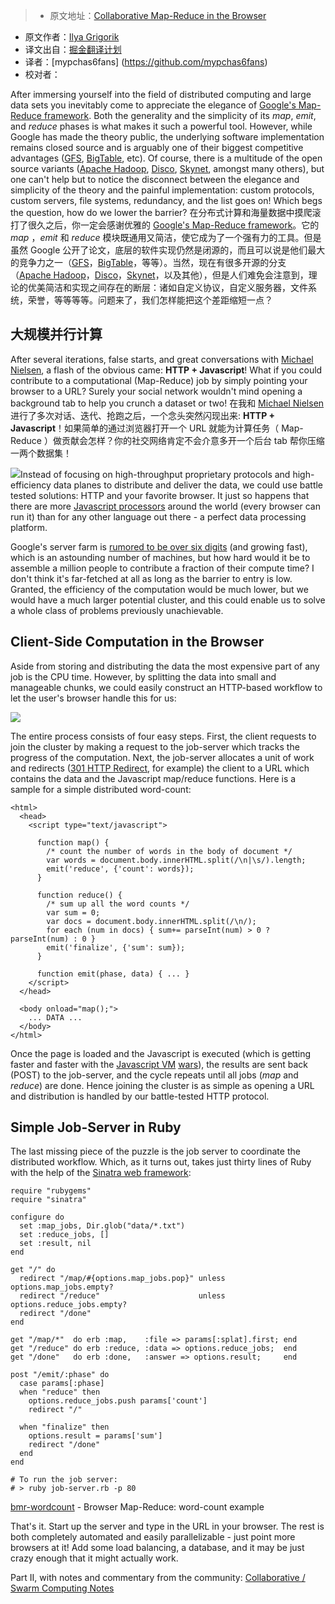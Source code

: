 > * 原文地址：[Collaborative Map-Reduce in the Browser](https://www.igvita.com/2009/03/03/collaborative-map-reduce-in-the-browser/)
* 原文作者：[Ilya Grigorik](https://www.igvita.com/)
* 译文出自：[掘金翻译计划](https://github.com/xitu/gold-miner)
* 译者：[mypchas6fans] (https://github.com/mypchas6fans)
* 校对者：

After immersing yourself into the field of distributed computing and large data sets you inevitably come to appreciate the elegance of [Google's Map-Reduce framework](http://en.wikipedia.org/wiki/MapReduce). Both the generality and the simplicity of its _map_, _emit_, and _reduce_ phases is what makes it such a powerful tool. However, while Google has made the theory public, the underlying software implementation remains closed source and is arguably one of their biggest competitive advantages ([GFS](http://labs.google.com/papers/gfs.html), [BigTable](http://labs.google.com/papers/bigtable.html), etc). Of course, there is a multitude of the open source variants ([Apache Hadoop](http://hadoop.apache.org/core/), [Disco](http://discoproject.org/), [Skynet](http://skynet.rubyforge.org/), amongst many others), but one can't help but to notice the disconnect between the elegance and simplicity of the theory and the painful implementation: custom protocols, custom servers, file systems, redundancy, and the list goes on! Which begs the question, how do we lower the barrier?
在分布式计算和海量数据中摸爬滚打了很久之后，你一定会感谢优雅的 [Google's Map-Reduce framework](http://en.wikipedia.org/wiki/MapReduce)。它的 _map_ ，_emit_ 和 _reduce_ 模块既通用又简洁，使它成为了一个强有力的工具。但是虽然 Google 公开了论文，底层的软件实现仍然是闭源的，而且可以说是他们最大的竞争力之一（[GFS](http://labs.google.com/papers/gfs.html)，[BigTable](http://labs.google.com/papers/bigtable.html)，等等）。当然，现在有很多开源的分支（[Apache Hadoop](http://hadoop.apache.org/core/)，[Disco](http://discoproject.org/)，[Skynet](http://skynet.rubyforge.org/)，以及其他），但是人们难免会注意到，理论的优美简洁和实现之间存在的断层：诸如自定义协议，自定义服务器，文件系统，荣誉，等等等等。问题来了，我们怎样能把这个差距缩短一点？

## 大规模并行计算

After several iterations, false starts, and great conversations with [Michael Nielsen](http://michaelnielsen.org/blog/?page_id=181), a flash of the obvious came: **HTTP + Javascript**! What if you could contribute to a computational (Map-Reduce) job by simply pointing your browser to a URL? Surely your social network wouldn't mind opening a background tab to help you crunch a dataset or two!
在我和 [Michael Nielsen](http://michaelnielsen.org/blog/?page_id=181) 进行了多次对话、迭代、抢跑之后，一个念头突然闪现出来: **HTTP + Javascript**！如果简单的通过浏览器打开一个 URL 就能为计算任务（ Map-Reduce ）做贡献会怎样？你的社交网络肯定不会介意多开一个后台 tab 帮你压缩一两个数据集！

![](https://www.igvita.com/posts/09/xbrowsers.png.pagespeed.ic.gtlyz9PZB7.jpg)Instead of focusing on high-throughput proprietary protocols and high-efficiency data planes to distribute and deliver the data, we could use battle tested solutions: HTTP and your favorite browser. It just so happens that there are more [Javascript processors](http://en.wikipedia.org/wiki/JavaScript) around the world (every browser can run it) than for any other language out there - a perfect data processing platform.

Google's server farm is [rumored to be over six digits](http://www.youtube.com/watch?v=6x0cAzQ7PVs) (and growing fast), which is an astounding number of machines, but how hard would it be to assemble a million people to contribute a fraction of their compute time? I don't think it's far-fetched at all as long as the barrier to entry is low. Granted, the efficiency of the computation would be much lower, but we would have a much larger potential cluster, and this could enable us to solve a whole class of problems previously unachievable.

## Client-Side Computation in the Browser

Aside from storing and distributing the data the most expensive part of any job is the CPU time. However, by splitting the data into small and manageable chunks, we could easily construct an HTTP-based workflow to let the user's browser handle this for us:

![](https://www.igvita.com/posts/09/xbrowser-mr.png.pagespeed.ic.1SaJmT926Y.png)

The entire process consists of four easy steps. First, the client requests to join the cluster by making a request to the job-server which tracks the progress of the computation. Next, the job-server allocates a unit of work and redirects ([301 HTTP Redirect](http://en.wikipedia.org/wiki/URL_redirection#HTTP_status_codes_3xx), for example) the client to a URL which contains the data and the Javascript map/reduce functions. Here is a sample for a simple distributed word-count:

```
<html>
  <head>
    <script type="text/javascript">

      function map() {
        /* count the number of words in the body of document */
        var words = document.body.innerHTML.split(/\n|\s/).length;
        emit('reduce', {'count': words});
      }

      function reduce() {
        /* sum up all the word counts */
        var sum = 0;
        var docs = document.body.innerHTML.split(/\n/);
        for each (num in docs) { sum+= parseInt(num) > 0 ? parseInt(num) : 0 }
        emit('finalize', {'sum': sum});
      }

      function emit(phase, data) { ... }
    </script>
  </head>

  <body onload="map();">
    ... DATA ...
  </body>
</html>
```

Once the page is loaded and the Javascript is executed (which is getting faster and faster with the [Javascript VM](http://ejohn.org/blog/javascript-performance-rundown/) [wars](http://code.google.com/p/nativeclient/)), the results are sent back (POST) to the job-server, and the cycle repeats until all jobs (_map_ and _reduce_) are done. Hence joining the cluster is as simple as opening a URL and distribution is handled by our battle-tested HTTP protocol.

## Simple Job-Server in Ruby

The last missing piece of the puzzle is the job server to coordinate the distributed workflow. Which, as it turns out, takes just thirty lines of Ruby with the help of the [Sinatra web framework](http://www.sinatrarb.com/):



    require "rubygems"
    require "sinatra"

    configure do
      set :map_jobs, Dir.glob("data/*.txt")
      set :reduce_jobs, []
      set :result, nil
    end

    get "/" do
      redirect "/map/#{options.map_jobs.pop}" unless options.map_jobs.empty?
      redirect "/reduce"                      unless options.reduce_jobs.empty?
      redirect "/done"
    end

    get "/map/*"  do erb :map,    :file => params[:splat].first; end
    get "/reduce" do erb :reduce, :data => options.reduce_jobs;  end
    get "/done"   do erb :done,   :answer => options.result;     end

    post "/emit/:phase" do
      case params[:phase]
      when "reduce" then
        options.reduce_jobs.push params['count']
        redirect "/"

      when "finalize" then
        options.result = params['sum']
        redirect "/done"
      end
    end

    # To run the job server:
    # > ruby job-server.rb -p 80



[bmr-wordcount](http://www.github.com/igrigorik/bmr-wordcount/) - Browser Map-Reduce: word-count example

That's it. Start up the server and type in the URL in your browser. The rest is both completely automated and easily parallelizable - just point more browsers at it! Add some load balancing, a database, and it may be just crazy enough that it might actually work.

Part II, with notes and commentary from the community: [Collaborative / Swarm Computing Notes](http://www.igvita.com/2009/03/07/collaborative-swarm-computing-notes/)
